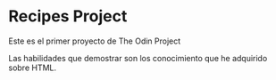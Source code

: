 # Recipes Project

Este es el primer proyecto de The Odin Project

Las habilidades que demostrar son los conocimiento que he adquirido sobre HTML.
